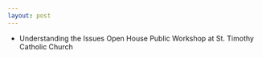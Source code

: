 ```yaml
---
layout: post
---
```


* Understanding the Issues Open House Public Workshop at St. Timothy Catholic Church
